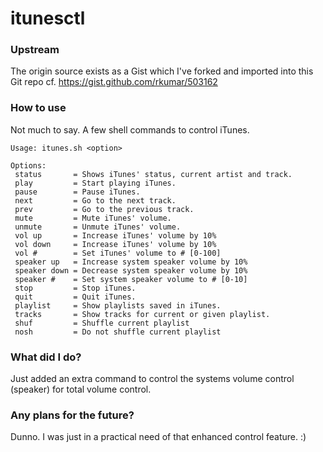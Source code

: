 # itunesctl

### Upstream
The origin source exists as a Gist which I've forked and imported into this Git repo
cf. https://gist.github.com/rkumar/503162

### How to use
Not much to say. A few shell commands to control iTunes.

    Usage: itunes.sh <option>

    Options:
     status       = Shows iTunes' status, current artist and track.
     play         = Start playing iTunes.
     pause        = Pause iTunes.
     next         = Go to the next track.
     prev         = Go to the previous track.
     mute         = Mute iTunes' volume.
     unmute       = Unmute iTunes' volume.
     vol up       = Increase iTunes' volume by 10%
     vol down     = Increase iTunes' volume by 10%
     vol #        = Set iTunes' volume to # [0-100]
     speaker up   = Increase system speaker volume by 10%
     speaker down = Decrease system speaker volume by 10%
     speaker #    = Set system speaker volume to # [0-10]
     stop         = Stop iTunes.
     quit         = Quit iTunes.
     playlist     = Show playlists saved in iTunes.
     tracks       = Show tracks for current or given playlist.
     shuf         = Shuffle current playlist
     nosh         = Do not shuffle current playlist


### What did I do?
Just added an extra command to control the systems volume control (speaker) for total volume control.

### Any plans for the future?
Dunno. I was just in a practical need of that enhanced control feature. :)
